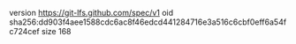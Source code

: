 version https://git-lfs.github.com/spec/v1
oid sha256:dd903f4aee1588cdc6ac8f46edcd441284716e3a516c6cbf0eff6a54fc724cef
size 168
